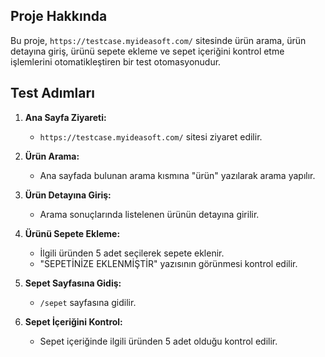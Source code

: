 ## Proje Hakkında
Bu proje, `https://testcase.myideasoft.com/` sitesinde ürün arama, ürün detayına giriş, ürünü sepete ekleme ve sepet içeriğini kontrol etme işlemlerini otomatikleştiren bir test otomasyonudur.
## Test Adımları

1. **Ana Sayfa Ziyareti:**
   - `https://testcase.myideasoft.com/` sitesi ziyaret edilir.

2. **Ürün Arama:**
   - Ana sayfada bulunan arama kısmına "ürün" yazılarak arama yapılır.

3. **Ürün Detayına Giriş:**
   - Arama sonuçlarında listelenen ürünün detayına girilir.

4. **Ürünü Sepete Ekleme:**
   - İlgili üründen 5 adet seçilerek sepete eklenir.
   - "SEPETİNİZE EKLENMİŞTİR" yazısının görünmesi kontrol edilir.

5. **Sepet Sayfasına Gidiş:**
   - `/sepet` sayfasına gidilir.

6. **Sepet İçeriğini Kontrol:**
   - Sepet içeriğinde ilgili üründen 5 adet olduğu kontrol edilir.
